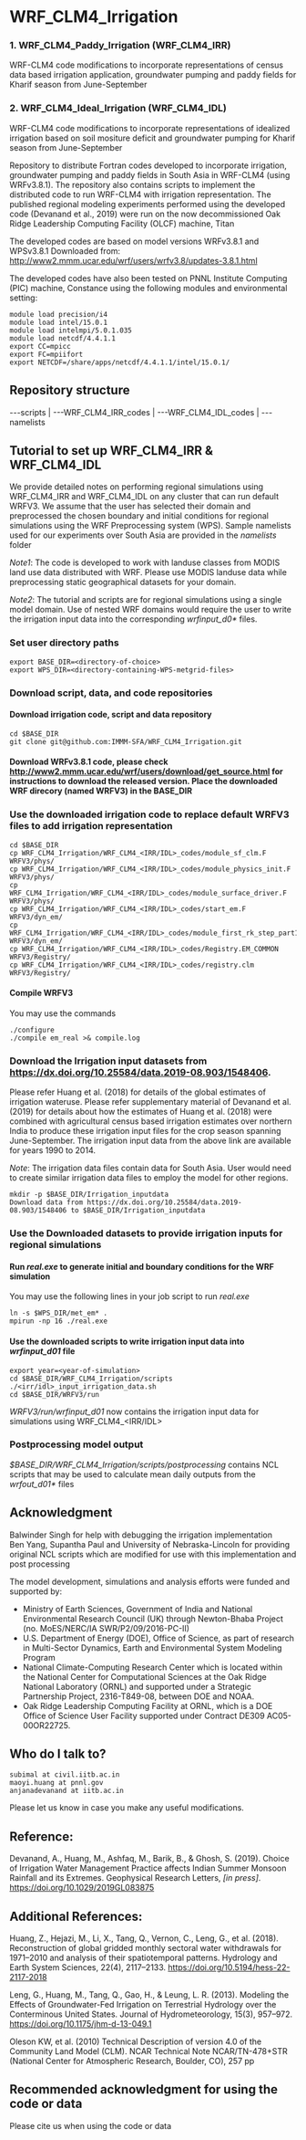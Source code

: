 # WRF_CLM4_Irrigation
### 1. WRF_CLM4_Paddy_Irrigation (WRF_CLM4_IRR)
WRF-CLM4 code modifications to incorporate representations of census data based irrigation application, groundwater pumping and paddy fields for Kharif season from June-September
### 2. WRF_CLM4_Ideal_Irrigation (WRF_CLM4_IDL)
WRF-CLM4 code modifications to incorporate representations of idealized irrigation based on soil mositure deficit and groundwater pumping for Kharif season from June-September


Repository to distribute Fortran codes developed to incorporate irrigation, groundwater pumping and paddy fields in South Asia in WRF-CLM4 (using WRFv3.8.1). The repository also contains scripts to implement the distributed code to run WRF-CLM4 with irrigation representation. The published regional modeling experiments performed using the developed code (Devanand et al., 2019) were run on the now decommissioned Oak Ridge Leadership Computing Facility (OLCF) machine, Titan

The developed codes are based on model versions WRFv3.8.1 and WPSv3.8.1
Downloaded from: http://www2.mmm.ucar.edu/wrf/users/wrfv3.8/updates-3.8.1.html

The developed codes have also been tested on PNNL Institute Computing (PIC) machine, Constance using the following modules and environmental setting:
```
module load precision/i4
module load intel/15.0.1
module load intelmpi/5.0.1.035
module load netcdf/4.4.1.1
export CC=mpicc
export FC=mpiifort
export NETCDF=/share/apps/netcdf/4.4.1.1/intel/15.0.1/
```

## Repository structure

---scripts | ---WRF_CLM4_IRR_codes | ---WRF_CLM4_IDL_codes | ---namelists

## Tutorial to set up WRF_CLM4_IRR & WRF_CLM4_IDL
We provide detailed notes on performing regional simulations using WRF_CLM4_IRR and WRF_CLM4_IDL on any cluster that can run default WRFV3. We assume that the user has selected their domain and preprocessed the chosen boundary and initial conditions for regional simulations using the WRF Preprocessing system (WPS). Sample namelists used for our experiments over South Asia are provided in the _namelists_ folder

_Note1_: The code is developed to work with landuse classes from MODIS land use data distributed with WRF. Please use MODIS landuse data while preprocessing static geographical datasets for your domain.

_Note2_: The tutorial and scripts are for regional simulations using a single model domain. Use of nested WRF domains would require the user to write the irrigation input data into the corresponding _wrfinput_d0*_ files.

### Set user directory paths
```
export BASE_DIR=<directory-of-choice>
export WPS_DIR=<directory-containing-WPS-metgrid-files>
```
### Download script, data, and code repositories
#### Download irrigation code, script and data repository
```
cd $BASE_DIR
git clone git@github.com:IMMM-SFA/WRF_CLM4_Irrigation.git
```
#### Download WRFv3.8.1 code, please check http://www2.mmm.ucar.edu/wrf/users/download/get_source.html for instructions to download the released version. Place the downloaded WRF direcory (named WRFV3) in the BASE_DIR

### Use the downloaded irrigation code to replace default WRFV3 files to add irrigation representation
```
cd $BASE_DIR
cp WRF_CLM4_Irrigation/WRF_CLM4_<IRR/IDL>_codes/module_sf_clm.F WRFV3/phys/
cp WRF_CLM4_Irrigation/WRF_CLM4_<IRR/IDL>_codes/module_physics_init.F WRFV3/phys/
cp WRF_CLM4_Irrigation/WRF_CLM4_<IRR/IDL>_codes/module_surface_driver.F WRFV3/phys/
cp WRF_CLM4_Irrigation/WRF_CLM4_<IRR/IDL>_codes/start_em.F WRFV3/dyn_em/
cp WRF_CLM4_Irrigation/WRF_CLM4_<IRR/IDL>_codes/module_first_rk_step_part1.F WRFV3/dyn_em/
cp WRF_CLM4_Irrigation/WRF_CLM4_<IRR/IDL>_codes/Registry.EM_COMMON WRFV3/Registry/
cp WRF_CLM4_Irrigation/WRF_CLM4_<IRR/IDL>_codes/registry.clm WRFV3/Registry/
```
#### Compile WRFV3
You may use the commands
```
./configure
./compile em_real >& compile.log
```
### Download the Irrigation input datasets from https://dx.doi.org/10.25584/data.2019-08.903/1548406.  
Please refer Huang et al. (2018) for details of the global estimates of irrigation wateruse. Please refer supplementary material of Devanand et al. (2019) for details about how the estimates of Huang et al. (2018) were combined with agricultural census based irrigation estimates over northern India to produce these irrigation input files for the crop season spanning June-September. The irrigation input data from the above link are available for years 1990 to 2014.

_Note_: The irrigation data files contain data for South Asia. User would need to create similar irrigation data files to employ the model for other regions.
```
mkdir -p $BASE_DIR/Irrigation_inputdata
Download data from https://dx.doi.org/10.25584/data.2019-08.903/1548406 to $BASE_DIR/Irrigation_inputdata
```
### Use the Downloaded datasets to provide irrigation inputs for regional simulations
#### Run _real.exe_ to generate initial and boundary conditions for the WRF simulation
You may use the following lines in your job script to run _real.exe_
```
ln -s $WPS_DIR/met_em* .
mpirun -np 16 ./real.exe
```
#### Use the downloaded scripts to write irrigation input data into _wrfinput_d01_ file
```
export year=<year-of-simulation>
cd $BASE_DIR/WRF_CLM4_Irrigation/scripts
./<irr/idl>_input_irrigation_data.sh
cd $BASE_DIR/WRFV3/run
```
_WRFV3/run/wrfinput_d01_ now contains the irrigation input data for simulations using WRF_CLM4_<IRR/IDL>

### Postprocessing model output
_$BASE_DIR/WRF_CLM4_Irrigation/scripts/postprocessing_ contains NCL scripts that may be used to calculate mean daily outputs from the _wrfout_d01*_ files

## Acknowledgment
Balwinder Singh for help with debugging the irrigation implementation  
Ben Yang, Supantha Paul and University of Nebraska-Lincoln for providing original NCL scripts which are modified for use with this implementation and post processing  

The model development, simulations and analysis efforts were funded and supported by: 
+ Ministry of Earth Sciences, Government of India and National Environmental Research Council (UK) through Newton-Bhaba Project (no. MoES/NERC/IA SWR/P2/09/2016-PC-II)
+ U.S. Department of Energy (DOE), Office of Science, as part of research in Multi-Sector Dynamics, Earth and Environmental System Modeling Program
+ National Climate-Computing Research Center which is located within the National Center for Computational Sciences at the Oak Ridge National Laboratory (ORNL) and supported under a Strategic Partnership Project, 2316-T849-08, between DOE and NOAA.
+ Oak Ridge Leadership Computing Facility at ORNL, which is a DOE Office of Science User Facility supported under Contract DE309
AC05-00OR22725.

## Who do I talk to?
    subimal at civil.iitb.ac.in
    maoyi.huang at pnnl.gov
    anjanadevanand at iitb.ac.in
    
Please let us know in case you make any useful modifications.

## Reference:
Devanand, A., Huang, M., Ashfaq, M., Barik, B., & Ghosh, S. (2019). Choice of Irrigation Water Management Practice affects Indian Summer Monsoon Rainfall and its Extremes. Geophysical Research Letters, _[in press]_. https://doi.org/10.1029/2019GL083875
## Additional References:
Huang, Z., Hejazi, M., Li, X., Tang, Q., Vernon, C., Leng, G., et al. (2018). Reconstruction of global gridded monthly sectoral water withdrawals for 1971–2010 and analysis of their spatiotemporal patterns. Hydrology and Earth System Sciences, 22(4), 2117–2133. https://doi.org/10.5194/hess-22-2117-2018

Leng, G., Huang, M., Tang, Q., Gao, H., & Leung, L. R. (2013). Modeling the Effects of Groundwater-Fed Irrigation on Terrestrial Hydrology over the Conterminous United States. Journal of Hydrometeorology, 15(3), 957–972. https://doi.org/10.1175/jhm-d-13-049.1

Oleson KW, et al. (2010) Technical Description of version 4.0 of the Community Land Model (CLM). NCAR Technical Note NCAR/TN-478+STR (National Center for Atmospheric Research, Boulder, CO), 257 pp

## Recommended acknowledgment for using the code or data
Please cite us when using the code or data


